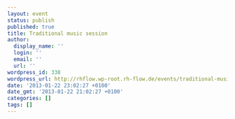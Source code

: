 ```yaml
---
layout: event
status: publish
published: true
title: Traditional music session
author:
  display_name: ''
  login: ''
  email: ''
  url: ''
wordpress_id: 338
wordpress_url: http://rhflow.wp-root.rh-flow.de/events/traditional-music-session/
date: '2013-01-22 23:02:27 +0100'
date_gmt: '2013-01-22 21:02:27 +0100'
categories: []
tags: []
---
```



